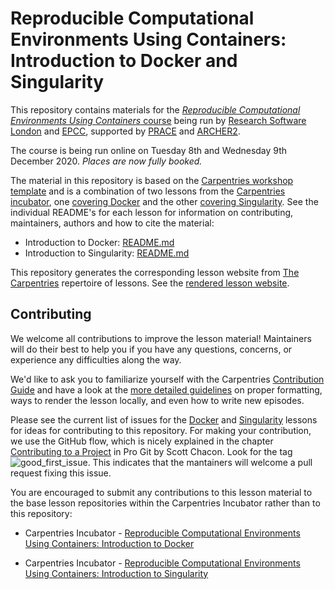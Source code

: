 # Reproducible Computational Environments Using Containers: Introduction to Docker and Singularity

This repository contains materials for the [_Reproducible Computational Environments Using Containers_ course](https://www.archer2.ac.uk/training/courses/201208-containers/) being run by [Research Software London](https://rslondon.ac.uk) and [EPCC](https://www.epcc.ed.ac.uk), supported by [PRACE](https://prace-ri.eu/) and [ARCHER2](https://www.archer2.ac.uk/). 

The course is being run online on Tuesday 8th and Wednesday 9th December 2020. _Places are now fully booked._

The material in this repository is based on the [Carpentries workshop template](https://github.com/carpentries/workshop-template) and is a combination of two lessons from the [Carpentries incubator](https://carpentries.org/community-lessons/#the-carpentries-incubator), one [covering Docker](https://github.com/carpentries-incubator/docker-introduction) and the other [covering Singularity](https://github.com/carpentries-incubator/singularity-introduction). See the individual README's for each lesson for information on contributing, maintainers, authors and how to cite the material:

 - Introduction to Docker: [README.md](README_docker.md)
 - Introduction to Singularity: [README.md](README_singularity.md)

This repository generates the corresponding lesson website from [The Carpentries](https://carpentries.org/) repertoire of lessons. See the [rendered lesson website](https://epcced.github.io/2020-12-08-Containers-Online/).



## Contributing

We welcome all contributions to improve the lesson material! Maintainers will do their best to help you if you have any
questions, concerns, or experience any difficulties along the way.

We'd like to ask you to familiarize yourself with the Carpentries [Contribution Guide](CONTRIBUTING.md) and have a look at
the [more detailed guidelines][lesson-example] on proper formatting, ways to render the lesson locally, and even
how to write new episodes.

Please see the current list of issues for the [Docker](https://github.com/carpentries-incubator/docker-introduction/issues) and [Singularity](https://github.com/carpentries-incubator/singularity-introduction/issues) lessons for ideas for contributing to this
repository. For making your contribution, we use the GitHub flow, which is
nicely explained in the chapter [Contributing to a Project](http://git-scm.com/book/en/v2/GitHub-Contributing-to-a-Project) in Pro Git
by Scott Chacon.
Look for the tag ![good_first_issue](https://img.shields.io/badge/-good%20first%20issue-gold.svg). This indicates that the mantainers will welcome a pull request fixing this issue.  

You are encouraged to submit any contributions to this lesson material to the base lesson repositories within the Carpentries Incubator rather than to this repository:

 - Carpentries Incubator - [Reproducible Computational Environments Using Containers: Introduction to Docker](https://github.com/carpentries-incubator/docker-introduction)

 - Carpentries Incubator - [Reproducible Computational Environments Using Containers: Introduction to Singularity](https://github.com/carpentries-incubator/singularity-introduction)

[lesson-example]: https://carpentries.github.io/lesson-example
